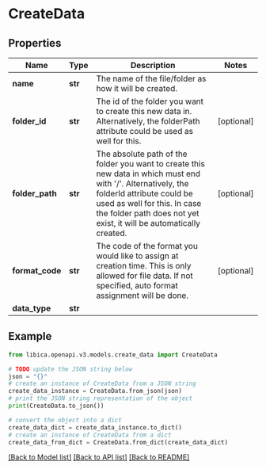 # CreateData


## Properties

Name | Type | Description | Notes
------------ | ------------- | ------------- | -------------
**name** | **str** | The name of the file/folder as how it will be created. | 
**folder_id** | **str** | The id of the folder you want to create this new data in. Alternatively, the folderPath attribute could be used as well for this. | [optional] 
**folder_path** | **str** | The absolute path of the folder you want to create this new data in which must end with &#39;/&#39;. Alternatively, the folderId attribute could be used as well for this. In case the folder path does not yet exist, it will be automatically created. | [optional] 
**format_code** | **str** | The code of the format you would like to assign at creation time. This is only allowed for file data. If not specified, auto format assignment will be done. | [optional] 
**data_type** | **str** |  | 

## Example

```python
from libica.openapi.v3.models.create_data import CreateData

# TODO update the JSON string below
json = "{}"
# create an instance of CreateData from a JSON string
create_data_instance = CreateData.from_json(json)
# print the JSON string representation of the object
print(CreateData.to_json())

# convert the object into a dict
create_data_dict = create_data_instance.to_dict()
# create an instance of CreateData from a dict
create_data_from_dict = CreateData.from_dict(create_data_dict)
```
[[Back to Model list]](../README.md#documentation-for-models) [[Back to API list]](../README.md#documentation-for-api-endpoints) [[Back to README]](../README.md)


